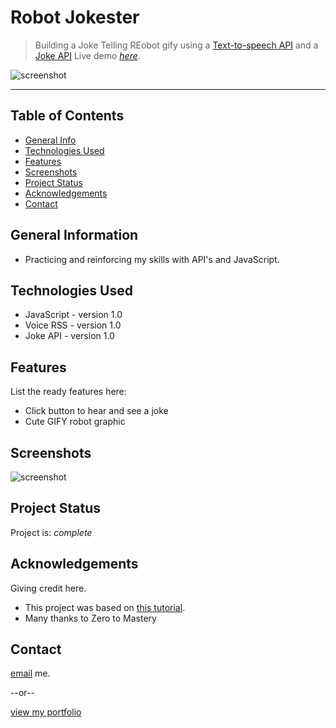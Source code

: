 # Robot Jokester
> Building a Joke Telling REobot gify using a [Text-to-speech API](http://www.voicerss.org/) and a [Joke API](https://sv443.net/jokeapi/v2/)
> Live demo [_here_](https://codelikeagirl29.github.io/robot-jokes/).

![screenshot](https://res.cloudinary.com/codelikeagirl29/image/upload/v1662288019/projects/Cloudinary_Management_Console_-_Media_Library_umazfi.gif)

---

## Table of Contents
* [General Info](#general-information)
* [Technologies Used](#technologies-used)
* [Features](#features)
* [Screenshots](#screenshots)
* [Project Status](#project-status)
* [Acknowledgements](#acknowledgements)
* [Contact](#contact)


## General Information
- Practicing and reinforcing my skills with API's and JavaScript.


## Technologies Used
- JavaScript - version 1.0
- Voice RSS - version 1.0
- Joke API - version 1.0


## Features
List the ready features here:
- Click button to hear and see a joke
- Cute GIFY robot graphic


## Screenshots
![screenshot](https://res.cloudinary.com/codelikeagirl29/image/upload/v1662288019/Cloudinary_Management_Console_-_Media_Library_umazfi.gif)


## Project Status
Project is:  _complete_ 


## Acknowledgements
Giving credit here.
- This project was based on [this tutorial](https://www.udemy.com/course/javascript-web-projects-to-build-your-portfolio-resume/learn/lecture/19399930#overview).
- Many thanks to Zero to Mastery


## Contact
[email](mailto:codelikeagirl91@gmail.com) me.

--or--

<a href="http://lindseyk.dev">view my portfolio</a>
